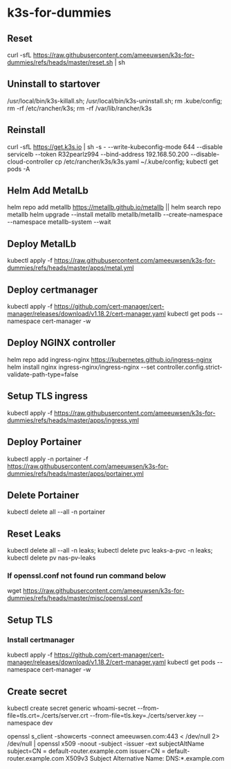 # k3s-for-dummies

## Reset
curl -sfL https://raw.githubusercontent.com/ameeuwsen/k3s-for-dummies/refs/heads/master/reset.sh | sh

## Uninstall to startover
/usr/local/bin/k3s-killall.sh; /usr/local/bin/k3s-uninstall.sh; rm .kube/config;  rm -rf /etc/rancher/k3s;  rm -rf /var/lib/rancher/k3s

## Reinstall
curl -sfL https://get.k3s.io | sh -s - --write-kubeconfig-mode 644 --disable servicelb --token R32pearlz994  --bind-address 192.168.50.200 --disable-cloud-controller
cp /etc/rancher/k3s/k3s.yaml ~/.kube/config; kubectl get pods -A

## Helm Add MetalLb
helm repo add metallb https://metallb.github.io/metallb || helm search repo metallb
helm upgrade --install metallb metallb/metallb --create-namespace \
--namespace metallb-system --wait

## Deploy MetalLb
kubectl apply -f https://raw.githubusercontent.com/ameeuwsen/k3s-for-dummies/refs/heads/master/apps/metal.yml

## Deploy certmanager
kubectl apply -f https://github.com/cert-manager/cert-manager/releases/download/v1.18.2/cert-manager.yaml
kubectl get pods --namespace cert-manager -w

## Deploy NGINX controller
helm repo add ingress-nginx https://kubernetes.github.io/ingress-nginx
helm install nginx ingress-nginx/ingress-nginx --set controller.config.strict-validate-path-type=false




## Setup TLS ingress
kubectl apply -f https://raw.githubusercontent.com/ameeuwsen/k3s-for-dummies/refs/heads/master/apps/ingress.yml

## Deploy Portainer
kubectl apply -n portainer -f https://raw.githubusercontent.com/ameeuwsen/k3s-for-dummies/refs/heads/master/apps/portainer.yml

## Delete Portainer
kubectl delete all --all -n portainer

## Reset Leaks
kubectl delete all --all -n leaks; kubectl delete pvc leaks-a-pvc -n leaks; kubectl delete pv nas-pv-leaks



### If openssl.conf not found run command below
wget https://raw.githubusercontent.com/ameeuwsen/k3s-for-dummies/refs/heads/master/misc/openssl.conf

## Setup TLS

### Install certmanager
kubectl apply -f https://github.com/cert-manager/cert-manager/releases/download/v1.18.2/cert-manager.yaml
kubectl get pods --namespace cert-manager -w

## Create secret
kubectl create secret generic whoami-secret --from-file=tls.crt=./certs/server.crt --from-file=tls.key=./certs/server.key --namespace dev

openssl s_client -showcerts -connect ameeuwsen.com:443 < /dev/null 2> /dev/null | openssl x509 -noout -subject -issuer -ext subjectAltName
subject=CN = default-router.example.com
issuer=CN = default-router.example.com
X509v3 Subject Alternative Name: 
    DNS:*.example.com

